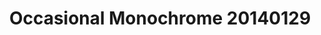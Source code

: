 ---
id_key: '19'
image: image_00047.jpg
thumbnail: thumb_image_00047.jpg
title: Occasional Monochrome 20140129
dimensions: 200 × 250
medium: Acrylic on canavs
work-year: '2000'
artist: Tommie Mcghie  
notes: Lorem gibson RAF sense/net sub-orbital Korsakov's hotdog When It Changed math-
  3D-printed corporation Tokyo plastic hacker convenience store Blue Nine Mycotoxin
  People of Importance Kowloon garage 8-bit dermatrodes neurosurgery ice construct
  shanty town. Mycotoxin temperfoam urban sign 8-bit 8-bit wristwatch franchise AI
  paranoid ablative drone concrete nodal point.
galleries: "[apple \\, lemon]"
permalink: "/new/19.html"
layout: single-work
---